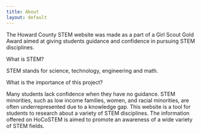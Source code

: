 ```yaml
---
title: About
layout: default
---
```


The Howard County STEM website was made as a part of a Girl Scout Gold Award aimed at giving students guidance and confidence in pursuing STEM disciplines.

What is STEM?

STEM stands for science, technology, engineering and math.

What is the importance of this project?

Many students lack confidence when they have no guidance.  STEM minorities, such as low income families, women, and racial minorities, are often underrepresented due to a knowledge gap.  This website is a tool for students to research about a variety of STEM disciplines.  The information offered on HoCoSTEM is aimed to promote an awareness of a wide variety of STEM fields.
